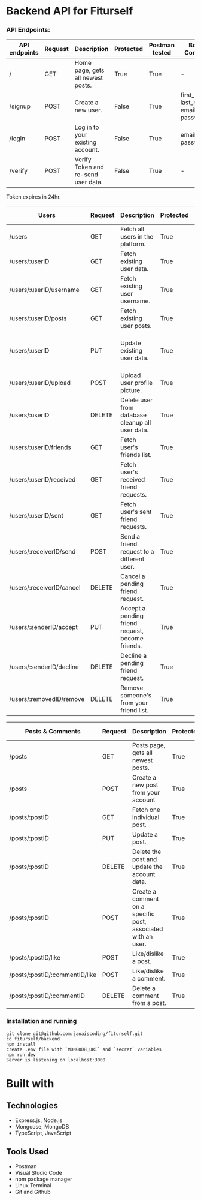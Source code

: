 # Backend API for Fiturself

### API Endpoints:

| API endpoints | Request | Description                         | Protected | Postman tested | Body Content                           |
| ------------- | ------- | ----------------------------------- | --------- | -------------- | -------------------------------------- |
| /             | GET     | Home page, gets all newest posts.   | True      | True           | -                                      |
| /signup       | POST    | Create a new user.                  | False     | True           | first_name, last_name, email, password |
| /login        | POST    | Log in to your existing account.    | False     | True           | email, password                        |
| /verify       | POST    | Verify Token and re-send user data. | False     | True           | -                                      |

Token expires in 24hr.

| Users                     | Request | Description                                      | Protected | Postman tested    | Body Content                                                 |
| ------------------------- | ------- | ------------------------------------------------ | --------- | ----------------- | ------------------------------------------------------------ |
| /users                    | GET     | Fetch all users in the platform.                 | True      | True              | -                                                            |
| /users/:userID            | GET     | Fetch existing user data.                        | True      | True              | -                                                            |
| /users/:userID/username   | GET     | Fetch existing user username.                    | True      | True              | -                                                            |
| /users/:userID/posts      | GET     | Fetch existing user posts.                       | True      | True              | -                                                            |
| /users/:userID            | PUT     | Update existing user data.                       | True      | True              | ufirst_name, ulast_name, ubio, ucurrent_weight, ugoal_weight |
| /users/:userID/upload     | POST    | Upload user profile picture.                     | True      | False(used views) | -                                                            |
| /users/:userID            | DELETE  | Delete user from database cleanup all user data. | True      | True              | -                                                            |
| /users/:userID/friends    | GET     | Fetch user's friends list.                       | True      | True              | -                                                            |
| /users/:userID/received   | GET     | Fetch user's received friend requests.           | True      | True              | -                                                            |
| /users/:userID/sent       | GET     | Fetch user's sent friend requests.               | True      | True              | senderID                                                     |
| /users/:receiverID/send   | POST    | Send a friend request to a different user.       | True      | True              | senderID                                                     |
| /users/:receiverID/cancel | DELETE  | Cancel a pending friend request.                 | True      | True              | senderID                                                     |
| /users/:senderID/accept   | PUT     | Accept a pending friend request, become friends. | True      | True              | receiverID                                                   |
| /users/:senderID/decline  | DELETE  | Decline a pending friend request.                | True      | True              | receiverID                                                   |
| /users/:removedID/remove  | DELETE  | Remove someone's from your friend list.          | True      | True              | removerID                                                    |

| Posts & Comments               | Request | Description                                                   | Protected | Postman Tested | Body Content    |
| ------------------------------ | ------- | ------------------------------------------------------------- | --------- | -------------- | --------------- |
| /posts                         | GET     | Posts page, gets all newest posts.                            | True      | True           | -               |
| /posts                         | POST    | Create a new post from your account                           | True      | True           | userID, text    |
| /posts/:postID                 | GET     | Fetch one individual post.                                    | True      | True           | -               |
| /posts/:postID                 | PUT     | Update a post.                                                | True      | True           | userID, uText   |
| /posts/:postID                 | DELETE  | Delete the post and update the account data.                  | True      | True           | userID          |
| /posts/:postID                 | POST    | Create a comment on a specific post, associated with an user. | True      | True           | userID, comment |
| /posts/:postID/like            | POST    | Like/dislike a post.                                          | True      | True           | userID          |
| /posts/:postID/:commentID/like | POST    | Like/dislike a comment.                                       | True      | True           | userID          |
| /posts/:postID/:commentID      | DELETE  | Delete a comment from a post.                                 | True      | True           | userID          |

### Installation and running

```
git clone git@github.com:janaiscoding/fiturself.git
cd fiturself/backend
npm install
create .env file with `MONGODB_URI` and `secret` variables
npm run dev
Server is listening on localhost:3000
```

# Built with

## Technologies

- Express.js, Node.js
- Mongoose, MongoDB
- TypeScript, JavaScript

## Tools Used

- Postman
- Visual Studio Code
- npm package manager
- Linux Terminal
- Git and Github

